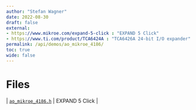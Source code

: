 ```yaml
---
author: "Stefan Wagner"
date: 2022-08-30
draft: false
external:
- https://www.mikroe.com/expand-5-click : "EXPAND 5 Click"
- https://www.ti.com/product/TCA6424A : "TCA6426A 24-bit I/O expander"
permalink: /api/demos/ao_mikroe_4186/
toc: true
wide: false
---
```


# Files

| [`ao_mikroe_4186.h`](ao_mikroe_4186.h.md) | EXPAND 5 Click |

